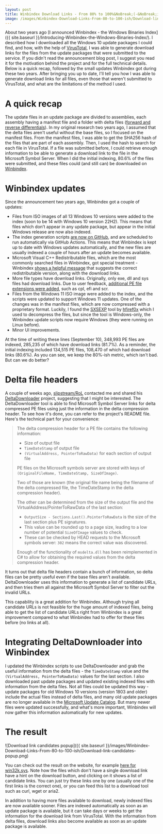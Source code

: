 ```yaml
---
layout: post
title: Winbindex Download Links - From 80% to 100%&NoBreak;(-&NoBreak;ish)
image: /images/Winbindex-Download-Links-From-80-to-100-ish/Download-link-candidates-popup.png
---
```


About two years ago [I announced Winbindex - the Windows Binaries Index]({{ site.baseurl }}/Introducing-Winbindex-the-Windows-Binaries-Index/). I described how I downloaded all the Windows 10 update packages I could find, and how, with the help of [VirusTotal](https://www.virustotal.com/), I was able to generate download links for the files from the update packages that were submitted to the service. If you didn't read the announcement blog post, I suggest you read it for the motivation behind the project and for the full technical details. Below is a quick recap, followed by the small updates Winbindex got during these two years. After bringing you up to date, I'll tell you how I was able to generate download links for all files, even those that weren't submitted to VirusTotal, and what are the limitations of the method I used.

# A quick recap

The update files in an update package are divided to assemblies, each assembly having a manifest file and a folder with delta files ([forward and reverse differentials](https://docs.microsoft.com/en-us/windows/deployment/update/psfxwhitepaper)). In my original research two years ago, I assumed that the delta files aren't useful without the base files, so I focused on the manifest files. From the manifest files, I was able to get the SHA256 hash of the files that are part of each assembly. Then, I used the hash to search for each file in VirusTotal. If a file was submitted before, I could retrieve enough information to be able to generate a download link to the file in the Microsoft Symbol Server. When I did the initial indexing, 80.6% of the files were submitted, and these files could (and still can) be downloaded on [Winbindex](https://winbindex.m417z.com/).

# Winbindex updates

Since the announcement two years ago, Winbindex got a couple of updates:

* Files from ISO images of all 13 Windows 10 versions were added to the index (soon to be 14 with Windows 10 version 22H2). This means that files which don’t appear in any update package, but appear in the initial Windows release are now also indexed.
* The index generation scripts [are now on GitHub](https://github.com/m417z/winbindex/tree/gh-pages/data), and are scheduled to run automatically via GitHub Actions. This means that Winbindex is kept up to date with Windows updates automatically, and the new files are usually indexed a couple of hours after an update becomes available.
* Microsoft Visual C++ Redistributable files, which are the most commonly searched files in Winbindex, got special treatment - Winbindex [shows a helpful message](https://twitter.com/m417z/status/1342497839235158019) that suggests the correct redistributable version, along with the download links.
* More file types have download links. Originally, only exe, dll and sys files had download links. Due to user feedback, [additional PE file extensions were added](https://github.com/m417z/winbindex/commit/9a80b4362c87770630c95b6855f988343ef3a366#diff-35b2280c10028b9bf7f529f490ff325512552e0143f1f20d0352b5f5ce639d2dR366), such as cpl, efi and scr.
* Files from the Windows 11 ISO image were added to the index, and the scripts were updated to support Windows 11 updates. One of the changes was in the manifest files, which are now compressed with a proprietary format. Luckily, I found the [SXSEXP](https://github.com/hfiref0x/SXSEXP) tool by [hfiref0x](https://github.com/hfiref0x) which I used to decompress the files, but since the tool is Windows-only, the Winbindex update scripts now require Windows (they were running on Linux before).
* Minor UI improvements.

At the time of writing these lines (September 10), 348,993 PE files are indexed, 285,235 of which have download links (81.7%). As a reminder, the initial indexing included 134,515 PE files, 108,470 of which had download links (80.6%). As you can see, we keep the 80%-ish metric, which isn't bad. But can we do better?

# Delta file headers

A couple of weeks ago, [slipstream/RoL](https://github.com/Wack0) contacted me and shared his [DeltaDownloader](https://github.com/Wack0/DeltaDownloader) project, suggesting that I might be interested. The DeltaDownloader tool is able to find Microsoft Symbol Server links for delta compressed PE files using just the information in the delta compression header. To see how it's done, you can refer to the project's README file. Here's the technical part for your convenience:

> The delta compression header for a PE file contains the following information:
> 
> - Size of output file
> - `TimeDateStamp` of output file
> - `(VirtualAddress, PointerToRawData)` for each section of output file
> 
> PE files on the Microsoft symbols server are stored with keys of `(OriginalFileName, TimeDateStamp, SizeOfImage)`.
> 
> Two of those are known (the original file name being the filename of the delta compressed file, the TimeDateStamp in the delta compression header).
> 
> The other can be determined from the size of the output file and the VirtualAddress/PointerToRawData of the last section:
> 
> - `OutputSize - Sections.Last().PointerToRawData` is the size of the last section plus PE signatures.
> - This value can be rounded up to a page size, leading to a low number of potential `SizeOfImage` values to check.
> - These can be checked by HEAD requests to the Microsoft symbols server: `302` means the correct value was discovered.
> 
> Enough of the functionality of `msdelta.dll` has been reimplemented in C# to allow for obtaining the required values from the delta compression header.

It turns out that delta file headers contain a bunch of information, so delta files can be pretty useful even if the base files aren't available. DeltaDownloader uses this information to generate a list of candidate URLs, and then tries them all against the Microsoft Symbol Server to filter out the invalid URLs.

This capability is a great addition for Winbindex. Although trying all candidate URLs is not feasible for the huge amount of indexed files, being able to get the list of candidate URLs right from Winbindex is a great improvement compared to what Winbindex had to offer for these files before (no links at all).

# Integrating DeltaDownloader into Winbindex

I updated the Winbindex scripts to use DeltaDownloader and grab the useful information from the delta files - the `TimeDateStamp` value and the `(VirtualAddress, PointerToRawData)` values for the last section. I also downloaded past update packages and updated existing indexed files with information from the delta files. Not all files could be updated this way - update packages for old Windows 10 versions (version 1803 and older) include the actual files instead of delta files, and many old update packages are no longer available in the [Microsoft Update Catalog](https://www.catalog.update.microsoft.com/Home.aspx). But many newer files were updated successfully, and what's more important, Winbindex will now gather this information automatically for new updates.

# The result

![Download link candidates popup]({{ site.baseurl }}/images/Winbindex-Download-Links-From-80-to-100-ish/Download-link-candidates-popup.png)

You can check out the result on the website, for example [here for win32k.sys](https://winbindex.m417z.com/?file=win32k.sys). Note how the files which don't have a single download link have a hint on the download button, and clicking on it shows a list of candidate links. You can just try these links one by one (usually one of the first links is the correct one), or you can feed this list to a download tool such as curl, wget or aria2.

In addition to having more files available to download, newly indexed files are now available sooner. Files are indexed automatically as soon as an update package is available, but it can take days or weeks to get the information for the download link from VirusTotal. With the information from delta files, download links also become available as soon as an update package is available.
